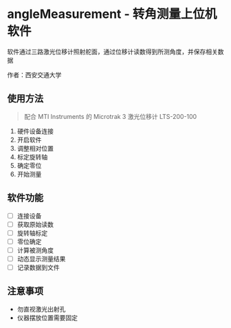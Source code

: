 # angleMeasurement - 转角测量上位机软件

软件通过三路激光位移计照射舵面，通过位移计读数得到所测角度，并保存相关数据

作者：西安交通大学 

## 使用方法

> 配合 MTI Instruments 的 Microtrak 3 激光位移计 LTS-200-100

1. 硬件设备连接
2. 开启软件
3. 调整相对位置
4. 标定旋转轴
5. 确定零位
6. 开始测量

## 软件功能

- [ ] 连接设备
- [ ] 获取原始读数
- [ ] 旋转轴标定
- [ ] 零位确定
- [ ] 计算被测角度
- [ ] 动态显示测量结果
- [ ] 记录数据到文件

## 注意事项

- 勿直视激光出射孔
- 仪器摆放位置需要固定

